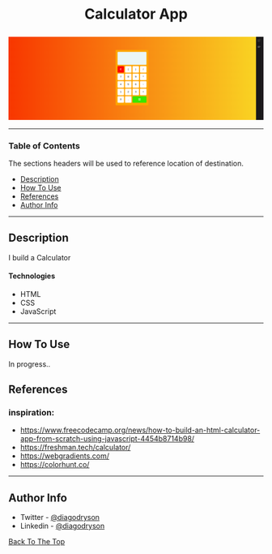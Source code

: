 # <p align="center">Calculator App</p>

![Project Image](resultat.png)

---

### Table of Contents

The sections headers will be used to reference location of destination.

- [Description](#description)
- [How To Use](#how-to-use)
- [References](#references)
- [Author Info](#author-info)

---

## Description

I build a Calculator

#### Technologies

- HTML
- CSS
- JavaScript

---

## How To Use

In progress..

## References

### inspiration: 

- https://www.freecodecamp.org/news/how-to-build-an-html-calculator-app-from-scratch-using-javascript-4454b8714b98/
- https://freshman.tech/calculator/
- https://webgradients.com/
- https://colorhunt.co/

---

## Author Info

- Twitter - [@diagodryson](https://twitter.com/)
- Linkedin - [@diagodryson](https://linkedin.com/in/diagodryson)

[Back To The Top](#read-me-template)
